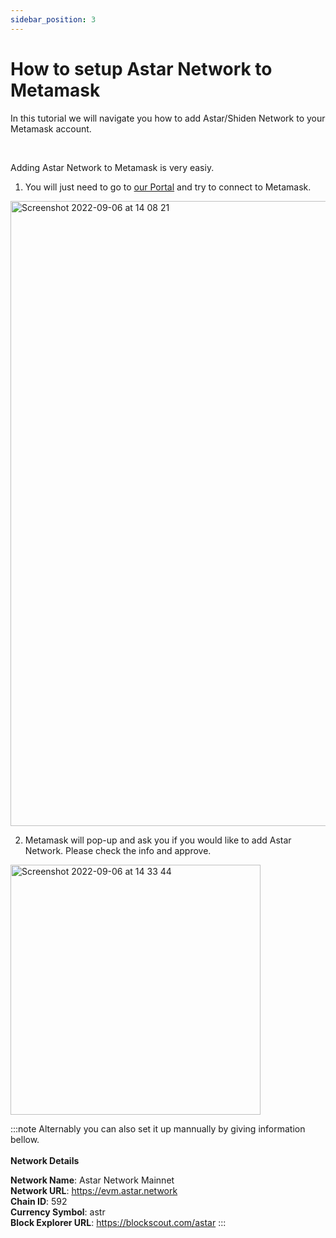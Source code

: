 ```yaml
---
sidebar_position: 3
---
```


# How to setup Astar Network to Metamask

In this tutorial we will navigate you how to add Astar/Shiden Network to your Metamask account.

<br />

Adding Astar Network to Metamask is very easiy.

1. You will just need to go to [our Portal](https://portal.astar.network/) and try to connect to Metamask.

<img width="1000" alt="Screenshot 2022-09-06 at 14 08 21" src="https://user-images.githubusercontent.com/77480847/188554147-02f09f39-6051-4f7f-8e6f-d263867afb88.png" />

<br />

2. Metamask will pop-up and ask you if you would like to add Astar Network. Please check the info and approve.
<img width="400" alt="Screenshot 2022-09-06 at 14 33 44" src="https://user-images.githubusercontent.com/77480847/188554595-bd9b0a82-5d15-4420-9eda-44c32418d2a1.png" />

<br />

:::note
Alternably you can also set it up mannually by giving information bellow.
<br />
<br />
**Network Details**

**Network Name**: Astar Network Mainnet
<br />
**Network URL**: https://evm.astar.network
<br />
**Chain ID**: 592
<br />
**Currency Symbol**: astr
<br />
**Block Explorer URL**: https://blockscout.com/astar
:::
